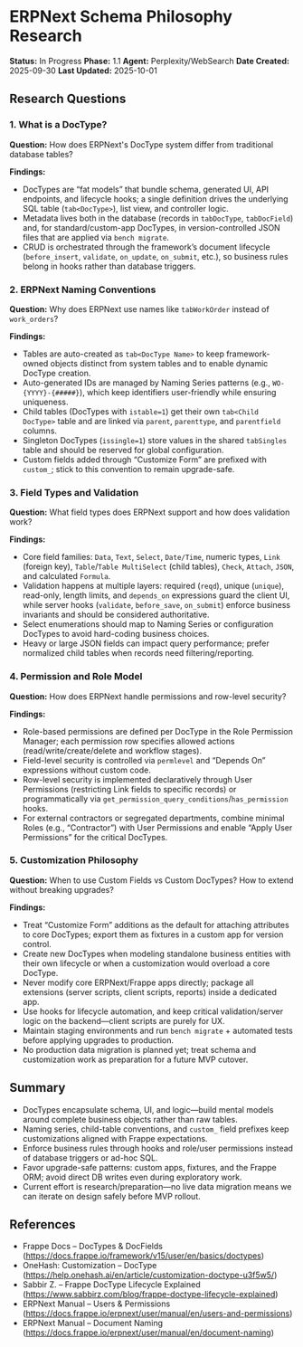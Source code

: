 # ERPNext Schema Philosophy Research

**Status:** In Progress **Phase:** 1.1 **Agent:** Perplexity/WebSearch **Date
Created:** 2025-09-30 **Last Updated:** 2025-10-01

## Research Questions

### 1. What is a DocType?

**Question:** How does ERPNext's DocType system differ from traditional database
tables?

**Findings:**

- DocTypes are “fat models” that bundle schema, generated UI, API endpoints, and
  lifecycle hooks; a single definition drives the underlying SQL table
  (`tab<DocType>`), list view, and controller logic.
- Metadata lives both in the database (records in `tabDocType`, `tabDocField`)
  and, for standard/custom-app DocTypes, in version-controlled JSON files that
  are applied via `bench migrate`.
- CRUD is orchestrated through the framework’s document lifecycle
  (`before_insert`, `validate`, `on_update`, `on_submit`, etc.), so business
  rules belong in hooks rather than database triggers.

### 2. ERPNext Naming Conventions

**Question:** Why does ERPNext use names like `tabWorkOrder` instead of
`work_orders`?

**Findings:**

- Tables are auto-created as `tab<DocType Name>` to keep framework-owned objects
  distinct from system tables and to enable dynamic DocType creation.
- Auto-generated IDs are managed by Naming Series patterns (e.g.,
  `WO-{YYYY}-{#####}`), which keep identifiers user-friendly while ensuring
  uniqueness.
- Child tables (DocTypes with `istable=1`) get their own `tab<Child DocType>`
  table and are linked via `parent`, `parenttype`, and `parentfield` columns.
- Singleton DocTypes (`issingle=1`) store values in the shared `tabSingles`
  table and should be reserved for global configuration.
- Custom fields added through “Customize Form” are prefixed with `custom_`;
  stick to this convention to remain upgrade-safe.

### 3. Field Types and Validation

**Question:** What field types does ERPNext support and how does validation
work?

**Findings:**

- Core field families: `Data`, `Text`, `Select`, `Date/Time`, numeric types,
  `Link` (foreign key), `Table`/`Table MultiSelect` (child tables), `Check`,
  `Attach`, `JSON`, and calculated `Formula`.
- Validation happens at multiple layers: required (`reqd`), unique (`unique`),
  read-only, length limits, and `depends_on` expressions guard the client UI,
  while server hooks (`validate`, `before_save`, `on_submit`) enforce business
  invariants and should be considered authoritative.
- Select enumerations should map to Naming Series or configuration DocTypes to
  avoid hard-coding business choices.
- Heavy or large JSON fields can impact query performance; prefer normalized
  child tables when records need filtering/reporting.

### 4. Permission and Role Model

**Question:** How does ERPNext handle permissions and row-level security?

**Findings:**

- Role-based permissions are defined per DocType in the Role Permission Manager;
  each permission row specifies allowed actions (read/write/create/delete and
  workflow stages).
- Field-level security is controlled via `permlevel` and “Depends On”
  expressions without custom code.
- Row-level security is implemented declaratively through User Permissions
  (restricting Link fields to specific records) or programmatically via
  `get_permission_query_conditions`/`has_permission` hooks.
- For external contractors or segregated departments, combine minimal Roles
  (e.g., “Contractor”) with User Permissions and enable “Apply User Permissions”
  for the critical DocTypes.

### 5. Customization Philosophy

**Question:** When to use Custom Fields vs Custom DocTypes? How to extend
without breaking upgrades?

**Findings:**

- Treat “Customize Form” additions as the default for attaching attributes to
  core DocTypes; export them as fixtures in a custom app for version control.
- Create new DocTypes when modeling standalone business entities with their own
  lifecycle or when a customization would overload a core DocType.
- Never modify core ERPNext/Frappe apps directly; package all extensions (server
  scripts, client scripts, reports) inside a dedicated app.
- Use hooks for lifecycle automation, and keep critical validation/server logic
  on the backend—client scripts are purely for UX.
- Maintain staging environments and run `bench migrate` + automated tests before
  applying upgrades to production.
- No production data migration is planned yet; treat schema and customization
  work as preparation for a future MVP cutover.

## Summary

- DocTypes encapsulate schema, UI, and logic—build mental models around complete
  business objects rather than raw tables.
- Naming series, child-table conventions, and `custom_` field prefixes keep
  customizations aligned with Frappe expectations.
- Enforce business rules through hooks and role/user permissions instead of
  database triggers or ad-hoc SQL.
- Favor upgrade-safe patterns: custom apps, fixtures, and the Frappe ORM; avoid
  direct DB writes even during exploratory work.
- Current effort is research/preparation—no live data migration means we can
  iterate on design safely before MVP rollout.

## References

- Frappe Docs – DocTypes & DocFields
  (<https://docs.frappe.io/framework/v15/user/en/basics/doctypes>)
- OneHash: Customization – DocType
  (<https://help.onehash.ai/en/article/customization-doctype-u3f5w5/>)
- Sabbir Z. – Frappe DocType Lifecycle Explained
  (<https://www.sabbirz.com/blog/frappe-doctype-lifecycle-explained>)
- ERPNext Manual – Users & Permissions
  (<https://docs.frappe.io/erpnext/user/manual/en/users-and-permissions>)
- ERPNext Manual – Document Naming
  (<https://docs.frappe.io/erpnext/user/manual/en/document-naming>)
